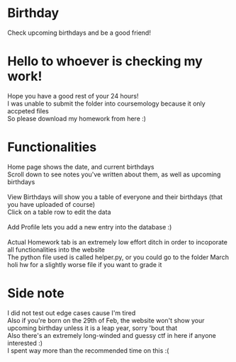 # Birthday
 Check upcoming birthdays and be a good friend!

# Hello to whoever is checking my work!
 Hope you have a good rest of your 24 hours! <br>
 I was unable to submit the folder into coursemology because it only accpeted files <br>
 So please download my homework from here :)

# Functionalities
 Home page shows the date, and current birthdays <br>
 Scroll down to see notes you've written about them, as well as upcoming birthdays <br>
 <br> 
 View Birthdays will show you a table of everyone and their birthdays (that you have uploaded of course)<br>
 Click on a table row to edit the data<br>
 <br>
 Add Profile lets you add a new entry into the database :) <br>
 <br>
 Actual Homework tab is an extremely low effort ditch in order to incoporate all functionalities into the website<br>
 The python file used is called helper.py, or you could go to the folder March holi hw for a slightly worse file if you want to grade it <br>

# Side note
 I did not test out edge cases cause I'm tired <br>
 Also if you're born on the 29th of Feb, the website won't show your upcoming birthday unless it is a leap year, sorry 'bout that<br>
 Also there's an extremely long-winded and guessy ctf in here if anyone interested :) <br>
 I spent way more than the recommended time on this :( <br>